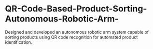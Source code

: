 # QR-Code-Based-Product-Sorting-Autonomous-Robotic-Arm-
Designed and developed an autonomous robotic arm system capable of sorting products using QR code recognition for automated product identification.
